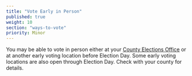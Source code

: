 ```yaml
---
title: "Vote Early in Person"
published: true
weight: 10
section: "ways-to-vote"
priority: Minor
---
```


You may be able to vote in person either at your [County Elections Office](#section-election-office-contact) or at another early voting location before Election Day. Some early voting locations are also open through Election Day. Check with your county for details. 
